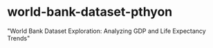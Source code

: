 # world-bank-dataset-pthyon
"World Bank Dataset Exploration: Analyzing GDP and Life Expectancy Trends"
